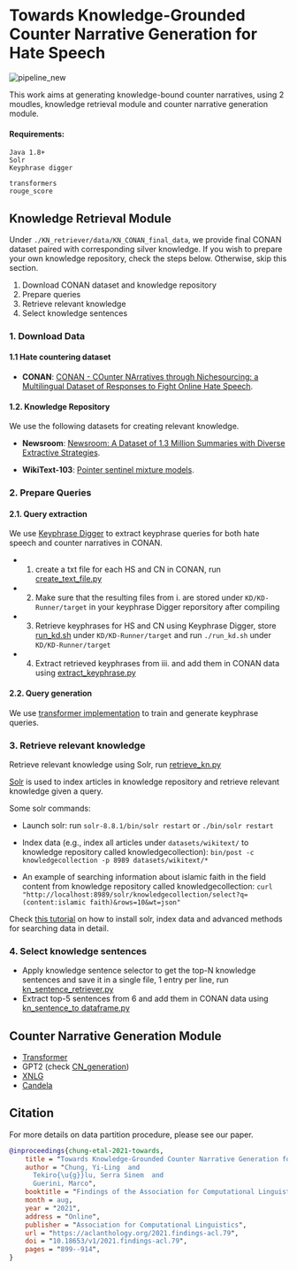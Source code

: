Towards Knowledge-Grounded Counter Narrative Generation for Hate Speech
====================


![pipeline_new](https://user-images.githubusercontent.com/9419045/163219818-9b290d44-7597-4b66-a135-9479650b8c6e.png)



This work aims at generating knowledge-bound counter narratives, using 2 moudles, knowledge retrieval module and counter narrative generation module.

#### Requirements:
```
Java 1.8+
Solr
Keyphrase digger

transformers
rouge_score
```

## Knowledge Retrieval Module

Under ```./KN_retriever/data/KN_CONAN_final_data```, we provide final CONAN dataset paired with corresponding silver knowledge. If you wish to prepare your own knowledge repository, check the steps below. Otherwise, skip this section.

1. Download CONAN dataset and knowledge repository 
2. Prepare queries
3. Retrieve relevant knowledge
4. Select knowledge sentences

### 1. Download Data

#### 1.1 Hate countering dataset
* __CONAN__: [CONAN - COunter NArratives through Nichesourcing: a Multilingual Dataset of Responses to Fight Online Hate Speech](https://github.com/marcoguerini/CONAN).

#### 1.2. Knowledge Repository

We use the following datasets for creating relevant knowledge.

* __Newsroom__: [Newsroom: A Dataset of 1.3 Million Summaries with Diverse Extractive Strategies](https://lil.nlp.cornell.edu/newsroom/index.html).

* __WikiText-103__: [Pointer sentinel mixture models](https://www.salesforce.com/products/einstein/ai-research/the-wikitext-dependency-language-modeling-dataset/).

### 2. Prepare Queries

#### 2.1. Query extraction

We use [Keyphrase Digger](https://github.com/dhfbk/KD) to extract keyphrase queries for both hate speech and counter narratives in CONAN.

* 1. create a txt file for each HS and CN in CONAN, run [create_text_file.py](https://github.com/yilingchung/Towards_KN_CN_Generation/blob/main/KN_retriever/create_text_file.py)
* 2. Make sure that the resulting files from i. are stored under ```KD/KD-Runner/target``` in your keyphrase Digger reporsitory after compiling
* 3. Retrieve keyphrases for HS and CN using Keyphrase Digger, store [run_kd.sh](https://github.com/yilingchung/Towards_KN_CN_Generation/blob/main/KN_retriever/run_kd.sh) under ```KD/KD-Runner/target``` and run ```./run_kd.sh``` under ```KD/KD-Runner/target```
* 4. Extract retrieved keyphrases from iii. and add them in CONAN data using [extract_keyphrase.py](https://github.com/yilingchung/Towards_KN_CN_Generation/blob/main/KN_retriever/extract_keyphrase.py)

#### 2.2. Query generation
We use [transformer implementation](https://github.com/cuicaihao/examples-TF/blob/master/community/en/transformer_chatbot.ipynb) to train and generate keyphrase queries.

### 3. Retrieve relevant knowledge
Retrieve relevant knowledge using Solr, run [retrieve_kn.py](https://github.com/yilingchung/Towards_KN_CN_Generation/blob/main/KN_retriever/retrieve_kn.py)
 
[Solr](https://solr.apache.org/) is used to index articles in knowledge repository and retrieve relevant knowledge given a query. 

Some solr commands:
- Launch solr:
	run `solr-8.8.1/bin/solr restart`
	or `./bin/solr restart`

- Index data (e.g., index all articles under ```datasets/wikitext/``` to knowledge repository called knowledgecollection):
    `bin/post -c knowledgecollection -p 8989 datasets/wikitext/*`

- An example of searching information about islamic faith in the field content from knowledge repository called knowledgecollection:
    `curl "http://localhost:8989/solr/knowledgecollection/select?q=(content:islamic faith)&rows=10&wt=json"`

Check [this tutorial](https://solr.apache.org/guide/8_10/solr-tutorial.html) on how to install solr, index data and advanced methods for searching data in detail.

### 4. Select knowledge sentences

* Apply knowledge sentence selector to get the top-N knowledge sentences and save it in a single file, 1 entry per line, run [kn_sentence_retriever.py](https://github.com/yilingchung/Towards_KN_CN_Generation/blob/main/KN_retriever/kn_sentence_retriever.py)
* Extract top-5 sentences from 6 and add them in CONAN data using [kn_sentence_to dataframe.py](https://github.com/yilingchung/Towards_KN_CN_Generation/blob/main/KN_retriever/kn_sentence_to%20dataframe.py)

## Counter Narrative Generation Module
* [Transformer]((https://github.com/cuicaihao/examples-TF/blob/master/community/en/transformer_chatbot.ipynb))
* GPT2 (check [CN_generation](https://github.com/yilingchung/Towards_KN_CN_Generation/tree/main/CN_generation))
* [XNLG](https://github.com/CZWin32768/XNLG) 
* [Candela](https://github.com/XinyuHua/arggen-candela)

## Citation

For more details on data partition procedure, please see our paper.

```bibtex
@inproceedings{chung-etal-2021-towards,
    title = "Towards Knowledge-Grounded Counter Narrative Generation for Hate Speech",
    author = "Chung, Yi-Ling  and
      Tekiro{\u{g}}lu, Serra Sinem  and
      Guerini, Marco",
    booktitle = "Findings of the Association for Computational Linguistics: ACL-IJCNLP 2021",
    month = aug,
    year = "2021",
    address = "Online",
    publisher = "Association for Computational Linguistics",
    url = "https://aclanthology.org/2021.findings-acl.79",
    doi = "10.18653/v1/2021.findings-acl.79",
    pages = "899--914",
}
```
